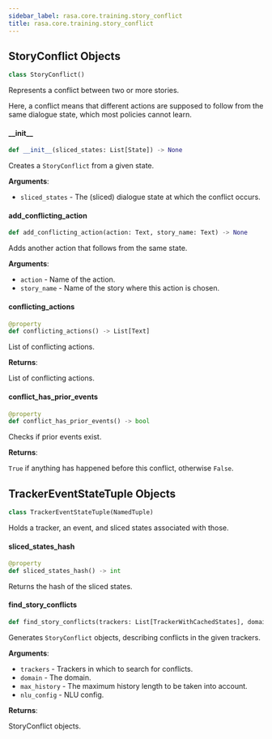 ```yaml
---
sidebar_label: rasa.core.training.story_conflict
title: rasa.core.training.story_conflict
---
```

## StoryConflict Objects

```python
class StoryConflict()
```

Represents a conflict between two or more stories.

Here, a conflict means that different actions are supposed to follow from
the same dialogue state, which most policies cannot learn.

#### \_\_init\_\_

```python
def __init__(sliced_states: List[State]) -> None
```

Creates a `StoryConflict` from a given state.

**Arguments**:

- `sliced_states` - The (sliced) dialogue state at which the conflict occurs.

#### add\_conflicting\_action

```python
def add_conflicting_action(action: Text, story_name: Text) -> None
```

Adds another action that follows from the same state.

**Arguments**:

- `action` - Name of the action.
- `story_name` - Name of the story where this action is chosen.

#### conflicting\_actions

```python
@property
def conflicting_actions() -> List[Text]
```

List of conflicting actions.

**Returns**:

  List of conflicting actions.

#### conflict\_has\_prior\_events

```python
@property
def conflict_has_prior_events() -> bool
```

Checks if prior events exist.

**Returns**:

  `True` if anything has happened before this conflict, otherwise `False`.

## TrackerEventStateTuple Objects

```python
class TrackerEventStateTuple(NamedTuple)
```

Holds a tracker, an event, and sliced states associated with those.

#### sliced\_states\_hash

```python
@property
def sliced_states_hash() -> int
```

Returns the hash of the sliced states.

#### find\_story\_conflicts

```python
def find_story_conflicts(trackers: List[TrackerWithCachedStates], domain: Domain, max_history: Optional[int] = None, nlu_config: Optional[RasaNLUModelConfig] = None) -> List[StoryConflict]
```

Generates `StoryConflict` objects, describing conflicts in the given trackers.

**Arguments**:

- `trackers` - Trackers in which to search for conflicts.
- `domain` - The domain.
- `max_history` - The maximum history length to be taken into account.
- `nlu_config` - NLU config.
  

**Returns**:

  StoryConflict objects.

